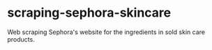 # scraping-sephora-skincare
Web scraping Sephora's website for the ingredients in sold skin care products.
